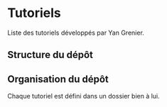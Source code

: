 # Tutoriels

Liste des tutoriels développés par Yan Grenier.

## Structure du dépôt

## Organisation du dépôt

Chaque tutoriel est défini dans un dossier bien à lui.
